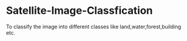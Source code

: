 # Satellite-Image-Classfication
To classify the image into different classes like land,water,forest,building etc.
